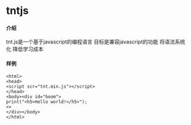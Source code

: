 # tntjs

#### 介绍
tnt.js是一个基于javascript的编程语言 目标是兼容javascript的功能 将语法系统化 降低学习成本

#### 样例

```
<html>
<head>
<script scr="tnt.min.js"></script>
</head>
<body><div id="boom">
print("<h5>Hello world!</h5>");
<>
</div></body>
</html>
```
